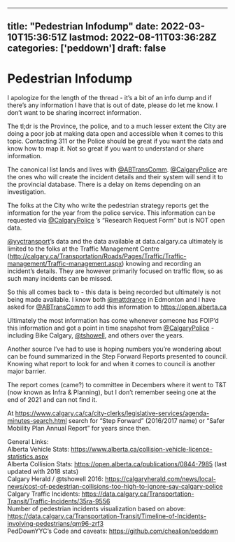 
---
title: "Pedestrian Infodump"
date: 2022-03-10T15:36:51Z
lastmod: 2022-08-11T03:36:28Z
categories: ['peddown']
draft: false
---


# Pedestrian Infodump
I apologize for the length of the thread - it’s a bit of an info dump and if there’s any information I have that is out of date, please do let me know. I don’t want to be sharing incorrect information.

The tl;dr is the Province, the police, and to a much lesser extent the City are doing a poor job at making data open and accessible when it comes to this topic. Contacting 311 or the Police should be great if you want the data and know how to map it. Not so great if you want to understand or share information.

The canonical list lands and lives with [@ABTransComm](https://twitter.com/ABTransComm). [@CalgaryPolice](https://twitter.com/calgarypolice) are the ones who will create the incident details and their system will send it to the provincial database. There is a delay on items depending on an investigation.

The folks at the City who write the pedestrian strategy reports get the information for the year from the police service. This information can be requested via [@CalgaryPolice](https://twitter.com/calgarypolice) ’s “Research Request Form” but is NOT open data.

[@yyctransport](https://twitter.com/yyctransport)’s data and the data available at data.calgary.ca ultimately is limited to the folks at the Traffic Management Centre (http://calgary.ca/Transportation/Roads/Pages/Traffic/Traffic-management/Traffic-management.aspx) knowing and recording an incident’s details. They are however primarily focused on traffic flow, so as such many incidents can be missed.

So this all comes back to - this data is being recorded but ultimately is not being made available. I know both [@mattdrance](https://twitter.com/mattdrance) in Edmonton and I have asked for [@ABTransComm](https://twitter.com/ABTransComm) to add this information to https://open.alberta.ca

Ultimately the most information has come whenever someone has FOIP’d this information and got a point in time snapshot from [@CalgaryPolice](https://twitter.com/calgarypolice)  - including Bike Calgary, [@tshowell](https://twitter.com/tshowell), and others over the years.

Another source I’ve had to use is hoping numbers you’re wondering about can be found summarized in the Step Forward Reports presented to council. Knowing what report to look for and when it comes to council is another major barrier.

The report comes (came?) to committee in Decembers where it went to T&T (now known as Infra & Planning), but I don’t remember seeing one at the end of 2021 and can not find it.

At https://www.calgary.ca/ca/city-clerks/legislative-services/agenda-minutes-search.html  search for “Step Forward” (2016/2017 name) or “Safer Mobility Plan Annual Report” for years since then.


General Links:  
Alberta Vehicle Stats: https://www.alberta.ca/collision-vehicle-licence-statistics.aspx  
Alberta Collision Stats: https://open.alberta.ca/publications/0844-7985 (last updated with 2018 stats)  
Calgary Herald / @tshowell 2016: https://calgaryherald.com/news/local-news/cost-of-pedestrian-collisions-too-high-to-ignore-say-calgary-police  
Calgary Traffic Incidents: https://data.calgary.ca/Transportation-Transit/Traffic-Incidents/35ra-9556  
Number of pedestrian incidents visualization based on above: https://data.calgary.ca/Transportation-Transit/Timeline-of-Incidents-involving-pedestrians/qm96-zrf3  
PedDownYYC’s Code and caveats: https://github.com/chealion/peddown 

<!-- #public #peddown -->

<!-- {BearID:4CE2766C-8AD5-4040-BFEE-B99E5962A86E-36523-000031C8AA4DA2CF} -->
